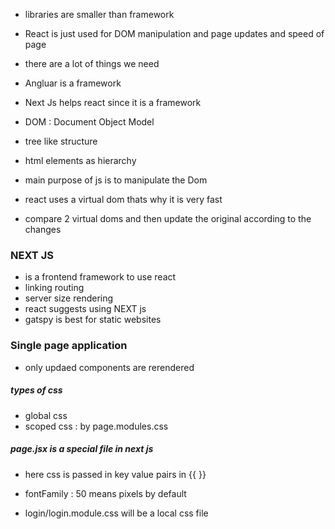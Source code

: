  - libraries are smaller than framework
 - React is just used for DOM manipulation and page updates and speed of page 
 - there are a lot of things we need 
 - Angluar is a framework
 - Next Js helps react since it is a framework


 - DOM : Document Object Model
 - tree like structure
 - html elements as hierarchy 
 - main purpose of js is to manipulate the Dom 
 - react uses a virtual dom thats why it is very fast
 - compare 2 virtual doms and then update the original according to the changes 

 ### NEXT JS
 - is a frontend framework to use react 
 - linking routing 
 - server size rendering 
 - react suggests using NEXT js 
 - gatspy is best for static websites

### Single page application 
 - only updaed components are rerendered

##### types of css
 - global css
 - scoped css : by page.modules.css

##### page.jsx is a special file in next js 
 - here css is passed in key value pairs in {{ }}
 - fontFamily : 50 means pixels by default


 - login/login.module.css will be a local css file  
